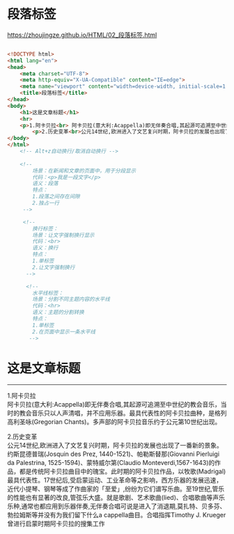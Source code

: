 # 段落标签

https://zhoujingze.github.io/HTML/02_段落标签.html

```html

<!DOCTYPE html>
<html lang="en">
<head>
    <meta charset="UTF-8">
    <meta http-equiv="X-UA-Compatible" content="IE=edge">
    <meta name="viewport" content="width=device-width, initial-scale=1.0">
    <title>段落标签</title>
</head>
<body>
    <h1>这是文章标题</h1>
    <hr>
    <p>1.阿卡贝拉<br> 阿卡贝拉(意大利:Acappella)即无伴奏合唱,其起源可追溯至中世纪的教会音乐，当时的教会音乐只以人声清唱，并不应用乐器。最具代表性的阿卡贝拉曲种，是格列高利圣咏(Gregorian Chants)。多声部的阿卡贝拉音乐约于公元第10世纪出现。</p>
        <p>2.历史变革<br>公元14世纪,欧洲进入了文艺复兴时期，阿卡贝拉的发展也出现了一番新的景象。约斯昆德普瑞(Josquin des Prez, 1440-1521)、帕勒斯替那(Giovanni Pierluigi da Palestrina, 1525-1594)、蒙特威尔第(Claudio Monteverdi,1567-1643)的作品，都是传统阿卡贝拉曲目中的瑰宝。此时期的阿卡贝拉作品，以牧歌(Madrigal)最具代表性。17世纪后,受启蒙运动、工业革命等之影响，西方乐器的发展迅速，近代小提琴、钢琴等成了作曲家的「至爱」,纷纷为它们谱写乐曲。至19世纪,管乐的性能也有显著的改良,管弦乐大盛。就是歌剧、艺术歌曲(lied)、合唱歌曲等声乐乐种,通常也都应用到乐器伴奏,无伴奏合唱可说是进入了消退期,莫扎特、贝多芬、勃拉姆斯等并没有为我们留下什么a cappella曲目。合唱指挥Timothy J. Krueger曾进行启蒙时期阿卡贝拉的搜集工作</p>
</body>
</html>
    <!-- Alt+z自动换行/取消自动换行 -->
        
    <!-- 
        场景：在新闻和文章的页面中，用于分段显示
        代码：<p>我是一段文字</p>
        语义：段落
        特点：
        1.段落之间存在间隙
        2.独占一行
     -->

     <!-- 
        换行标签：
        场景：让文字强制换行显示
        代码：<br>
        语义：换行
        特点：
        1.单标签
        2.让文字强制换行
      -->

      <!-- 
        水平线标签：
        场景：分割不同主题内容的水平线
        代码：<hr>
        语义：主题的分割转换
        特点：
        1.单标签
        2.在页面中显示一条水平线
       -->
```
<div>
    <h1>这是文章标题</h1>
    <hr>
    <p>1.阿卡贝拉<br> 阿卡贝拉(意大利:Acappella)即无伴奏合唱,其起源可追溯至中世纪的教会音乐，当时的教会音乐只以人声清唱，并不应用乐器。最具代表性的阿卡贝拉曲种，是格列高利圣咏(Gregorian Chants)。多声部的阿卡贝拉音乐约于公元第10世纪出现。</p>
        <p>2.历史变革<br>公元14世纪,欧洲进入了文艺复兴时期，阿卡贝拉的发展也出现了一番新的景象。约斯昆德普瑞(Josquin des Prez, 1440-1521)、帕勒斯替那(Giovanni Pierluigi da Palestrina, 1525-1594)、蒙特威尔第(Claudio Monteverdi,1567-1643)的作品，都是传统阿卡贝拉曲目中的瑰宝。此时期的阿卡贝拉作品，以牧歌(Madrigal)最具代表性。17世纪后,受启蒙运动、工业革命等之影响，西方乐器的发展迅速，近代小提琴、钢琴等成了作曲家的「至爱」,纷纷为它们谱写乐曲。至19世纪,管乐的性能也有显著的改良,管弦乐大盛。就是歌剧、艺术歌曲(lied)、合唱歌曲等声乐乐种,通常也都应用到乐器伴奏,无伴奏合唱可说是进入了消退期,莫扎特、贝多芬、勃拉姆斯等并没有为我们留下什么a cappella曲目。合唱指挥Timothy J. Krueger曾进行启蒙时期阿卡贝拉的搜集工作</p>
</div>